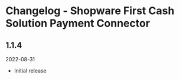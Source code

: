 # Changelog - Shopware First Cash Solution Payment Connector

## 1.1.4
2022-08-31
* Initial release
